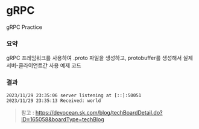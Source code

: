# gRPC
gRPC Practice

### 요약
gRPC 프레임워크를 사용하여 .proto 파일을 생성하고, protobuffer를 생성해서 실제 서버-클라이언트간 사용 예제 코드

### 결과
```
2023/11/29 23:35:06 server listening at [::]:50051
2023/11/29 23:35:13 Received: world
```

> 참고 : <https://devocean.sk.com/blog/techBoardDetail.do?ID=165058&boardType=techBlog>
